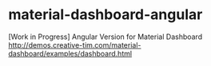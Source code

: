 # material-dashboard-angular
[Work in Progress] Angular Version for Material Dashboard http://demos.creative-tim.com/material-dashboard/examples/dashboard.html
